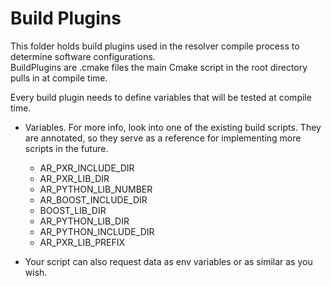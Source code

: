 # Build Plugins 

This folder holds build plugins used in the resolver compile process to determine software configurations.   
BuildPlugins are .cmake files the main Cmake script in the root directory pulls in at compile time.  

Every build plugin needs to define variables that will be tested at compile time. 
- Variables. For more info, look into one of the existing build scripts. They are annotated, so they serve as a reference for implementing more scripts in the future. 

  - AR_PXR_INCLUDE_DIR
  - AR_PXR_LIB_DIR
  - AR_PYTHON_LIB_NUMBER
  - AR_BOOST_INCLUDE_DIR
  - BOOST_LIB_DIR
  - AR_PYTHON_LIB_DIR
  - AR_PYTHON_INCLUDE_DIR
  - AR_PXR_LIB_PREFIX
- Your script can also request data as env variables or as similar as you wish. 
